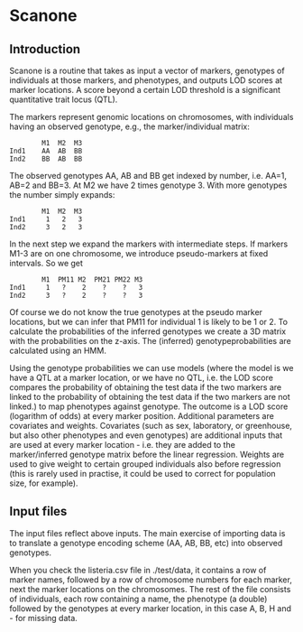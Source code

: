 # Scanone

## Introduction

Scanone is a routine that takes as input a vector of markers, genotypes of individuals at
those markers, and phenotypes, and outputs LOD scores at
marker locations. A score beyond a certain LOD threshold is a significant 
quantitative trait locus (QTL).

The markers represent genomic locations on chromosomes, with individuals having
an observed genotype, e.g., the marker/individual matrix:

            M1  M2  M3
    Ind1    AA  AB  BB
    Ind2    BB  AB  BB

The observed genotypes AA, AB and BB get indexed by number, i.e. AA=1, AB=2 and
BB=3. At M2 we have 2 times genotype 3. With more genotypes the number simply 
expands:

            M1  M2  M3
    Ind1     1   2   3
    Ind2     3   2   3

In the next step we expand the markers with intermediate steps. If markers M1-3
are on one chromosome, we introduce pseudo-markers at fixed intervals. So we get

            M1  PM11 M2  PM21 PM22 M3
    Ind1     1   ?    2    ?    ?   3
    Ind2     3   ?    2    ?    ?   3
  
Of course we do not know the true genotypes at the pseudo marker locations, but
we can infer that PM11 for individual 1 is likely to be 1 or 2. To calculate
the probabilities of the inferred genotypes we create a 3D matrix with the
probabilities on the z-axis. The (inferred) genotypeprobabilities are
calculated using an HMM.

Using the genotype probabilities we can use models (where the model is we have
a QTL at a marker location, or we have no QTL, i.e.  the LOD score compares the
probability of obtaining the test data if the two markers are linked to the
probability of obtaining the test data if the two markers are not linked.) to
map phenotypes against genotype. The outcome is a LOD score (logarithm of odds)
at every marker position. Additional parameters are covariates and weights.
Covariates (such as sex, laboratory, or greenhouse, but also other phenotypes
and even genotypes) are additional inputs that are used at every marker
location - i.e.  they are added to the marker/inferred genotype matrix before
the linear regression.  Weights are used to give weight to certain grouped
individuals also before regression (this is rarely used in practise, it could
be used to correct for population size, for example).

## Input files

The input files reflect above inputs. The main exercise of importing data is to
translate a genotype encoding scheme (AA, AB, BB, etc) into observed genotypes. 

When you check the listeria.csv file in ./test/data, it contains a row
of marker names, followed by a row of chromosome numbers for each marker, next 
the marker locations on the chromosomes. The rest of the file consists
of individuals, each row containing a name, the phenotype (a double) followed by
the genotypes at every marker location, in this case A, B, H and - for missing
data.


